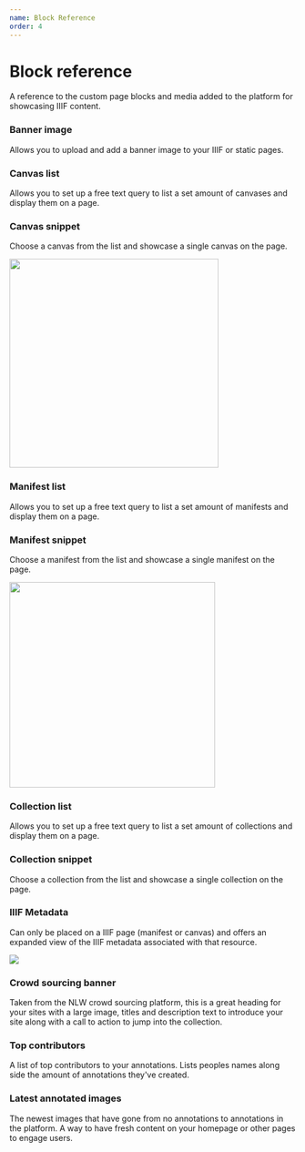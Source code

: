 ```yaml
---
name: Block Reference
order: 4
---
```


# Block reference

A reference to the custom page blocks and media added to the platform for showcasing IIIF content.

### Banner image
Allows you to upload and add a banner image to your IIIF or static pages.

### Canvas list
Allows you to set up a free text query to list a set amount of canvases and display them on a page.

### Canvas snippet
Choose a canvas from the list and showcase a single canvas on the page.

<img src="/img/canvas-snippet.png" width="367" />

### Manifest list
Allows you to set up a free text query to list a set amount of manifests and display them on a page.

### Manifest snippet
Choose a manifest from the list and showcase a single manifest on the page.

<img src="/img/manifest-snippet.png" width="361" />

### Collection list
Allows you to set up a free text query to list a set amount of collections and display them on a page.

### Collection snippet
Choose a collection from the list and showcase a single collection on the page.

### IIIF Metadata
Can only be placed on a IIIF page (manifest or canvas) and offers an expanded view of the IIIF metadata associated with that resource.

<img src="/img/metadata.png" />

### Crowd sourcing banner
Taken from the NLW crowd sourcing platform, this is a great heading for your sites with a large image, titles and description text to introduce your site along with a call to action to jump into the collection.

### Top contributors
A list of top contributors to your annotations. Lists peoples names along side the amount of annotations they've created.

### Latest annotated images
The newest images that have gone from no annotations to annotations in the platform. A way to have fresh content on your homepage or other pages to engage users.
